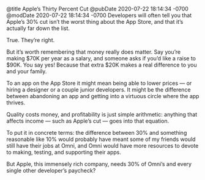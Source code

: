 @title Apple’s Thirty Percent Cut
@pubDate 2020-07-22 18:14:34 -0700
@modDate 2020-07-22 18:14:34 -0700
Developers will often tell you that Apple’s 30% cut isn’t the worst thing about the App Store, and that it’s actually far down the list.

True. They’re right.

But it’s worth remembering that money really does matter. Say you’re making $70K per year as a salary, and someone asks if you’d like a raise to $90K. You say yes! Because that extra $20K makes a real difference to you and your family. 

To an app on the App Store it might mean being able to lower prices — or hiring a designer or a couple junior developers. It might be the difference between abandoning an app and getting into a virtuous circle where the app thrives.

Quality costs money, and profitability is just simple arithmetic: anything that affects income — such as Apple’s cut — goes into that equation.

To put it in concrete terms: the difference between 30% and something reasonable like 10% would probably have meant some of my friends would still have their jobs at Omni, and Omni would have more resources to devote to making, testing, and supporting their apps.

But Apple, this immensely rich company, needs 30% of Omni’s and every single other developer’s paycheck?

